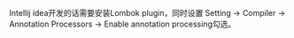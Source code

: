 Intellij idea开发的话需要安装Lombok plugin，同时设置 Setting -> Compiler -> Annotation Processors -> Enable annotation processing勾选。